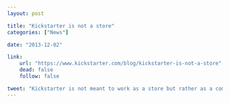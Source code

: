 ```yaml
---
layout: post

title: "Kickstarter is not a store"
categories: ["News"]

date: "2013-12-02"

link:
    url: "https://www.kickstarter.com/blog/kickstarter-is-not-a-store"
    dead: false
    follow: false

tweet: "Kickstarter is not meant to work as a store but rather as a community incubator"
---
```

